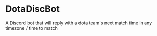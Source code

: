# DotaDiscBot
 A Discord bot that will reply with a dota team's next match time in any timezone / time to match  
